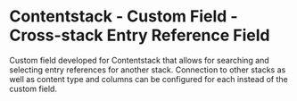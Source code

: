 # Contentstack - Custom Field - Cross-stack Entry Reference Field

Custom field developed for Contentstack that allows for searching and selecting entry references for another stack. Connection to other stacks as well as content type and columns can be configured for each instead of the custom field.
